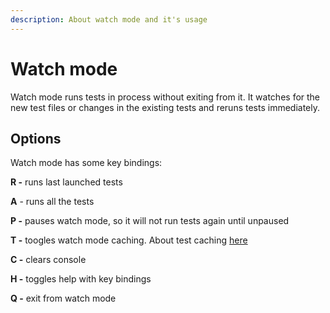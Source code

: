 ```yaml
---
description: About watch mode and it's usage
---
```


# Watch mode

Watch mode runs tests in process without exiting from it. It watches for the new test files or changes in the existing tests and reruns tests immediately.

## Options

Watch mode has some key bindings:

**R -** runs last launched tests

**A** - runs all the tests&#x20;

**P -** pauses watch mode, so it will not run tests again until unpaused

**T -** toogles watch mode caching. About test caching [here](configuration.md#config-options)

**C -** clears console

**H -** toggles help with key bindings

**Q -** exit from watch mode
